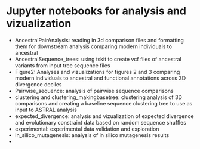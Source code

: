# Jupyter notebooks for analysis and vizualization
- AncestralPairAnalysis: reading in 3d comparison files and formatting them for downstream analysis comparing modern individuals to ancestral
- AncestralSequence_trees: using tskit to create vcf files of ancestral variants from input tree sequence files
- Figure2: Analyses and vizualizations for figures 2 and 3 comparing modern individuals to ancestral and functional annotations across 3D divergence deciles
- Pairwise_sequence: analysis of pairwise sequence comparisons
- clustering and clustering_makingbasetree: clustering analysis of 3D comparisons and creating a baseline sequence clustering tree to use as input to ASTRAL analysis
- expected_divergence: analysis and vizualization of expected divergence and evolutionary constraint data based on random sequence shuffles
- experimental: experimental data validation and exploration
- in_silico_mutagenesis: analysis of in silico mutagenesis results
- 

